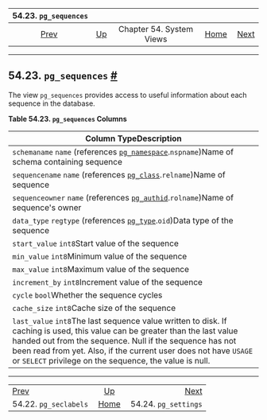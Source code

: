 <!--?xml version="1.0" encoding="UTF-8" standalone="no"?-->

|                 54.23. `pg_sequences`                 |                                             |                          |                                                       |                                                     |
| :---------------------------------------------------: | :------------------------------------------ | :----------------------: | ----------------------------------------------------: | --------------------------------------------------: |
| [Prev](view-pg-seclabels.html "54.22. pg_seclabels")  | [Up](views.html "Chapter 54. System Views") | Chapter 54. System Views | [Home](index.html "PostgreSQL 17devel Documentation") |  [Next](view-pg-settings.html "54.24. pg_settings") |

***

## 54.23. `pg_sequences` [#](#VIEW-PG-SEQUENCES)

The view `pg_sequences` provides access to useful information about each sequence in the database.

**Table 54.23. `pg_sequences` Columns**

| Column TypeDescription                                                                                                                                                                                                                                                                                                 |
| ---------------------------------------------------------------------------------------------------------------------------------------------------------------------------------------------------------------------------------------------------------------------------------------------------------------------- |
| `schemaname` `name` (references [`pg_namespace`](catalog-pg-namespace.html "53.32. pg_namespace").`nspname`)Name of schema containing sequence                                                                                                                                                                         |
| `sequencename` `name` (references [`pg_class`](catalog-pg-class.html "53.11. pg_class").`relname`)Name of sequence                                                                                                                                                                                                     |
| `sequenceowner` `name` (references [`pg_authid`](catalog-pg-authid.html "53.8. pg_authid").`rolname`)Name of sequence's owner                                                                                                                                                                                          |
| `data_type` `regtype` (references [`pg_type`](catalog-pg-type.html "53.64. pg_type").`oid`)Data type of the sequence                                                                                                                                                                                                   |
| `start_value` `int8`Start value of the sequence                                                                                                                                                                                                                                                                        |
| `min_value` `int8`Minimum value of the sequence                                                                                                                                                                                                                                                                        |
| `max_value` `int8`Maximum value of the sequence                                                                                                                                                                                                                                                                        |
| `increment_by` `int8`Increment value of the sequence                                                                                                                                                                                                                                                                   |
| `cycle` `bool`Whether the sequence cycles                                                                                                                                                                                                                                                                              |
| `cache_size` `int8`Cache size of the sequence                                                                                                                                                                                                                                                                          |
| `last_value` `int8`The last sequence value written to disk. If caching is used, this value can be greater than the last value handed out from the sequence. Null if the sequence has not been read from yet. Also, if the current user does not have `USAGE` or `SELECT` privilege on the sequence, the value is null. |

***

|                                                       |                                                       |                                                     |
| :---------------------------------------------------- | :---------------------------------------------------: | --------------------------------------------------: |
| [Prev](view-pg-seclabels.html "54.22. pg_seclabels")  |      [Up](views.html "Chapter 54. System Views")      |  [Next](view-pg-settings.html "54.24. pg_settings") |
| 54.22. `pg_seclabels`                                 | [Home](index.html "PostgreSQL 17devel Documentation") |                                54.24. `pg_settings` |
